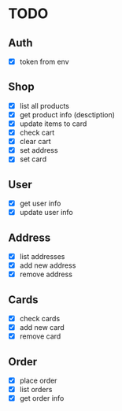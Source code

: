 # TODO

## Auth

- [x] token from env

## Shop

- [x] list all products
- [x] get product info (desctiption)
- [x] update items to card
- [x] check cart
- [x] clear cart
- [x] set address
- [x] set card

## User

- [x] get user info
- [x] update user info

## Address

- [x] list addresses
- [x] add new address
- [x] remove address

## Cards

- [x] check cards
- [x] add new card
- [x] remove card

## Order

- [x] place order
- [x] list orders
- [x] get order info
